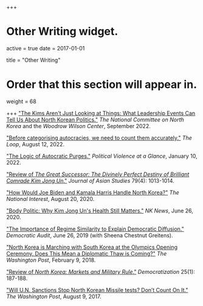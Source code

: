 +++
# Other Writing widget.
active = true
date = 2017-01-01

title = "Other Writing"

# Order that this section will appear in.
weight = 68

+++
["The Kims Aren't Just Looking at Things: What Leadership Events Can Tell Us About North Korean Politics."](https://www.wilsoncenter.org/publication/kims-arent-just-looking-things-what-leadership-events-can-tell-us-about-north-korean) *The National Committee on North Korea* and the *Woodrow Wilson Center*, September 2022.

["Before categorising autocracies, we need to count them accurately."](https://theloop.ecpr.eu/before-categorising-autocracies-we-need-to-count-them-accurately/) *The Loop*, August 12, 2022.

["The Logic of Autocratic Purges."](https://politicalviolenceataglance.org/2022/01/10/the-logic-of-autocratic-purges/) *Political Violence at a Glance*, January 10, 2022.

["Review of *The Great Successor: The Divinely Perfect Destiny of Brilliant Comrade Kim Jong Un*."](https://www.cambridge.org/core/journals/journal-of-asian-studies/article/abs/great-successor-the-divinely-perfect-destiny-of-brilliant-comrade-kim-jong-un-by-anna-fifield-new-york-publicaffairs-2019-336-pp-isbn-9781541742482-cloth/F6C3BF5234F87760733618840D3B0106) *Journal of Asian Studies* 79(4): 1013-1014.

["How Would Joe Biden and Kamala Harris Handle North Korea?"](https://nationalinterest.org/blog/korea-watch/how-would-joe-biden-and-kamala-harris-handle-north-korea-167374) *The National Interest*, August 20, 2020.

["Body Politic: Why Kim Jong Un's Health Still Matters."](https://www.nknews.org/2020/06/body-politic-why-kim-jong-uns-health-still-matters/) *NK News*, June 26, 2020.

["The Importance of Regime Similarity to Explain Democratic Diffusion."](http://www.democraticaudit.com/2019/06/26/the-importance-of-regime-similarity-to-explain-democratic-diffusion/) *Democratic Audit*, June 26, 2019 (with Sheena Chestnut Greitens).

["North Korea is Marching with South Korea at the Olympics Opening Ceremony.
Does This Mean a Diplomatic Thaw is Coming?"](https://www.washingtonpost.com/news/made-by-history/wp/2018/02/09/north-korea-is-marching-with-south-korea-at-the-opening-ceremony-does-this-mean-a-diplomatic-thaw-is-coming/?utm_term=.fff9a0adc460) *The Washington Post*, February 9, 2018.

["Review of *North Korea: Markets and Military Rule*."](https://www.tandfonline.com/doi/abs/10.1080/13510347.2016.1223052) *Democratization* 25(1): 187-188.

["Will U.N. Sanctions Stop North Korean Missile tests? Don’t Count On It."](https://www.washingtonpost.com/news/monkey-cage/wp/2017/08/09/will-u-n-sanctions-stop-north-korean-missile-tests-dont-count-on-it/?noredirect=on&utm_term=.34e2ed434be4) *The Washington Post*, August 9, 2017.
